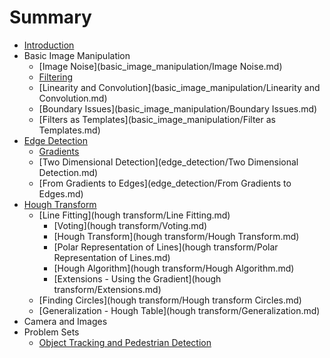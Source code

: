 # Summary

* [Introduction](README.md)
* Basic Image Manipulation
  * [Image Noise](basic_image_manipulation/Image Noise.md)
  * [Filtering](basic_image_manipulation/Filtering.md)
  * [Linearity and Convolution](basic_image_manipulation/Linearity and Convolution.md)
  * [Boundary Issues](basic_image_manipulation/Boundary Issues.md)
  * [Filters as Templates](basic_image_manipulation/Filter as Templates.md)
* [Edge Detection](edge_detection.md)
  * [Gradients](edge_detection/Gradients.md)
  * [Two Dimensional Detection](edge_detection/Two Dimensional Detection.md)
  * [From Gradients to Edges](edge_detection/From Gradients to Edges.md)
* [Hough Transform](hough_transform.md)
  * [Line Fitting](hough transform/Line Fitting.md)
    * [Voting](hough transform/Voting.md)
    * [Hough Transform](hough transform/Hough Transform.md)
    * [Polar Representation of Lines](hough transform/Polar Representation of Lines.md)
    * [Hough Algorithm](hough transform/Hough Algorithm.md)
    * [Extensions - Using the Gradient](hough transform/Extensions.md)
  * [Finding Circles](hough transform/Hough transform Circles.md)
  * [Generalization - Hough Table](hough transform/Generalization.md)
* Camera and Images
* Problem Sets
  * [Object Tracking and Pedestrian Detection](ps_object_tracking.md)